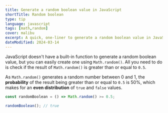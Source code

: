 ```yaml
---
title: Generate a random boolean value in JavaScript
shortTitle: Random boolean
type: tip
language: javascript
tags: [math,random]
cover: malibu
excerpt: A quick, one-liner to generate a random boolean value in JavaScript.
dateModified: 2024-03-14
---
```


JavaScript doesn't have a built-in function to generate a random boolean value, but you can easily create one using `Math.random()`. All you need to do is check if the result of `Math.random()` is greater than or equal to `0.5`.

As `Math.random()` generates a random number between 0 and 1, the **probability** of the result being greater than or equal to `0.5` is 50%, which makes for an **even distribution** of `true` and `false` values.

```js
const randomBoolean = () => Math.random() >= 0.5;

randomBoolean(); // true
```
